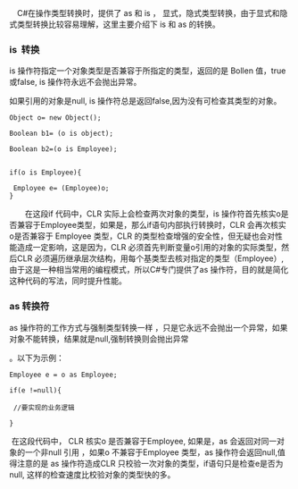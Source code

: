 　C\#在操作类型转换时，提供了 as 和 is ， 显式，隐式类型转换，由于显式和隐式类型转换比较容易理解，这里主要介绍下 is 和 as 的转换。

### **is  转换**

is 操作符指定一个对象类型是否兼容于所指定的类型，返回的是 Bollen 值，true 或false, is 操作符永远不会抛出异常。

如果引用的对象是null, is 操作符总是返回false,因为没有可检查其类型的对象。

```
Object o= new Object();
 
Boolean b1= (o is object);
 
Boolean b2=(o is Employee);


if(o is Employee){
 
 Employee e= (Employee)o;
}
```

　　在这段if 代码中，CLR 实际上会检查两次对象的类型，is 操作符首先核实o是否兼容于Employee类型，如果是，那么if语句内部执行转换时，CLR 会再次核实o是否兼容于 Employee 类型，CLR 的类型检查增强的安全性，但无疑也会对性能造成一定影响，这是因为，CLR 必须首先判断变量o引用的对象的实际类型，然后CLR 必须遍历继承层次结构，用每个基类型去核对指定的类型（Employee）,由于这是一种相当常用的编程模式，所以C\#专门提供了as 操作符，目的就是简化这种代码的写法，同时提升性能。

### **as 转换符**

as 操作符的工作方式与强制类型转换一样 ，只是它永远不会抛出一个异常，如果对象不能转换，结果就是null,强制转换则会抛出异常

。以下为示例：

```
Employee e = o as Employee;
 
if(e !=null){
 
 //要实现的业务逻辑
 
}
```

 在这段代码中， CLR 核实o 是否兼容于Employee, 如果是，as 会返回对同一对象的一个非null 引用 ，如果o 不兼容于Employee 类型，as 操作符会返回null,值 得注意的是 as 操作符造成CLR 只校验一次对象的类型，if语句只是检查e是否为null, 这样的检查速度比校验对象的类型快的多。

